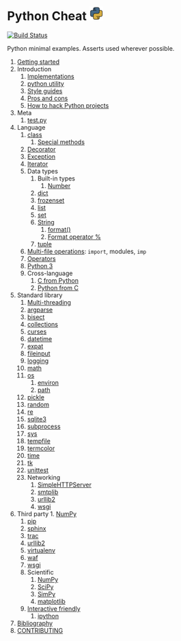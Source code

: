 # Python Cheat ![logo](logo.png)

[![Build Status](https://travis-ci.org/cirosantilli/python-cheat.svg?branch=master)](https://travis-ci.org/cirosantilli/python-cheat)

Python minimal examples. Asserts used wherever possible.

1. [Getting started](getting-started.md)
1.  Introduction
    1. [Implementations](implementations.md)
    1. [python utility](python-utility.md)
    1. [Style guides](style-guides.md)
    1. [Pros and cons](pros-and-cons.md)
    1. [How to hack Python projects](how-to-hack-python-projects.md)
1.  Meta
    1. [test.py](test.py)
1.  Language
    1.  [class](class.py)
        1. [Special methods](special_methods.py)
    1.  [Decorator](decorator.py)
    1.  [Exception](exception.py)
    1.  [Iterator](iterator.py)
    1.  Data types
        1.  Built-in types
            1. [Number](number.py)
        1.  [dict](dict.py)
        1.  [frozenset](frozenset.py)
        1.  [list](list.py)
        1.  [set](set.py)
        1.  [String](string_cheat.py)
            1. [format()](format_method.py)
            1. [Format operator %](format_operator.py)
        1.  [tuple](tuple.py)
    1.  [Multi-file operations](multifile/): `import`, modules, `imp`
    1.  [Operators](operators.py)
    1.  [Python 3](python3/)
    1.  Cross-language
        1. [C from Python](c_from_py/)
        1. [Python from C](python_from_c/)
1.  Standard library
    1.  [Multi-threading](thread_cheat/)
    1.  [argparse](argparse_cheat.py)
    1.  [bisect](bisect_cheat.py)
    1.  [collections](collection_cheat.py)
    1.  [curses](curses_cheat/)
    1.  [datetime](datetime_cheat.py)
    1.  [expat](expat_cheat.py)
    1.  [fileinput](fileinput/)
    1.  [logging](logging_cheat.py)
    1.  [math](math_cheat.py)
    1.  [os](os_cheat.py)
        1.  [environ](environ.py)
        1.  [path](path_cheat.py)
    1.  [pickle](pickle_cheat.py)
    1.  [random](random_cheat.py)
    1.  [re](re_cheat.py)
    1.  [sqlite3](sqlite3.py)
    1.  [subprocess](subprocess_cheat/)
    1.  [sys](sys_cheat.py)
    1.  [tempfile](tempfile_cheat.py)
    1.  [termcolor](termcolor_cheat.py)
    1.  [time](time_cheat.py)
    1.  [tk](tk.py)
    1.  [unittest](unittest_cheat.py)
    1.  Networking
        1.  [SimpleHTTPServer](simplehttpserver_cheat.py)
        1.  [smtplib](smtplib_cheat.py)
        1.  [urllib2](urllib2_cheat.py)
        1.  [wsgi](wsgi.py)
1.  Third party
        1.  [NumPy](numpy_cheat.py)
    1.  [pip](pip.md)
    1.  [sphinx](sphinx/)
    1.  [trac](trac.md)
    1.  [urllib2](urllib2_cheat.py)
    1.  [virtualenv](virtualenv/)
    1.  [waf](waf/)
    1.  [wsgi](wsgi.py)
    1.  Scientific
        1.  [NumPy](numpy_cheat.py)
        1.  [SciPy](scipy_cheat.py)
        1.  [SimPy](simpy_cheat.py)
        1.  [matplotlib](matplotlib/)
    1.  [Interactive friendly](interactive-friendly.md)
        1. [ipython](ipython.ipy)
1.  [Bibliography](bibliography.md)
1.  [CONTRIBUTING](CONTRIBUTING.md)
